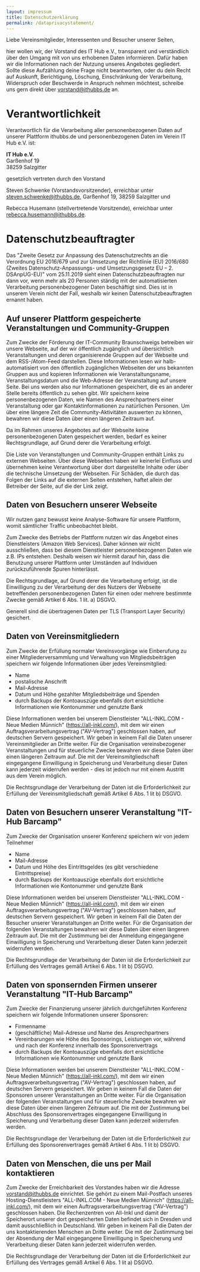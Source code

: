 ```yaml
---
layout: impressum
title: Datenschutzerklärung
permalink: /dataprivacystatement/
---
```


Liebe Vereinsmitglieder, Interessenten und Besucher unserer Seiten,

hier wollen wir, der Vorstand des IT Hub e.V., transparent und verständlich über den Umgang mit von uns erhobenen Daten informieren. Dafür haben wir die Informationen nach der Nutzung unseres Angebotes gegliedert. Sollte diese Aufzählung deine Frage nicht beantworten, oder du dein Recht auf Auskunft, Berichtigung, Löschung, Einschränkung der Verarbeitung, Widerspruch oder Beschwerde in Anspruch nehmen möchtest, schreibe uns gern direkt über <a href="mailto:vorstand@ithubbs.de">vorstand@ithubbs.de</a> an.


# Verantwortlichkeit

Verantwortlich für die Verarbeitung aller personenbezogenen Daten auf unserer Plattform ithubbs.de und personenbezogenen Daten im Verein IT Hub e.V. ist:

**IT Hub e.V.**  
Garßenhof 19  
38259 Salzgitter

gesetzlich vertreten durch den Vorstand

Steven Schwenke (Vorstandsvorsitzender), erreichbar unter <a href="mailto:steven.schwenke@ithubbs.de" title="E-Mail an Steven senden">steven.schwenke@ithubbs.de</a>, Garßenhof 19, 38259 Salzgitter und<br/>

Rebecca Husemann (stellvertretende Vorsitzende), erreichbar unter <a href="mailto:rebecca.husemann@ithubbs.de" title="E-Mail an Rebecca senden">rebecca.husemann@ithubbs.de</a>.

# Datenschutzbeauftragter

Das "Zweite Gesetz zur Anpassung des Datenschutzrechts an die Verordnung EU 2016/679 und zur Umsetzung der Richtlinie (EU) 2016/680 (Zweites Datenschutz-Anpassungs- und Umsetzungsgesetz EU – 2. DSAnpUG-EU)" vom 25.11.2019 sieht einen Datenschutzbeauftragten nur dann vor, wenn mehr als 20 Personen ständig mit der automatisierten Verarbeitung personenbezogener Daten beschäftigt sind. Dies ist in unserem Verein nicht der Fall, weshalb wir keinen Datenschutzbeauftragten ernannt haben.

## Auf unserer Plattform gespeicherte Veranstaltungen und Community-Gruppen

Zum Zwecke der Förderung der IT-Community Braunschweigs betreiben wir unsere Webseite, auf der wir öffentlich zugänglich und übersichtlich Veranstaltungen und deren organisierende Gruppen auf der Webseite und dem RSS-/Atom-Feed darstellen. Diese Informationen lesen wir halb-automatisiert von den öffentlich zugänglichen Webseiten der uns bekannten Gruppen aus und kopieren Informationen wie Veranstaltungsname, Veranstaltungsdatum und die Web-Adresse der Veranstaltung auf unsere Seite. Bei uns werden also nur Informationen gespeichert, die es an anderer Stelle bereits öffentlich zu sehen gibt. Wir speichern keine personenbezogenen Daten, wie Namen des Ansprechpartners einer Veranstaltung oder gar Kontaktinformationen zu natürlichen Personen. Um über eine längere Zeit die Community-Aktivitäten auswerten zu können, bewahren wir diese Daten über einen längeren Zeitraum auf.

Da im Rahmen unseres Angebotes auf der Webseite keine personenbezogenen Daten gespeichert werden, bedarf es keiner Rechtsgrundlage, auf Grund derer die Verarbeitung erfolgt.

Die Liste von Veranstaltungen und Community-Gruppen enthält Links zu externen Webseiten. Über diese Webseiten haben wir keinerlei Einfluss und übernehmen keine Verantwortung über dort dargestellte Inhalte oder über die technische Umsetzung der Webseiten. Für Schäden, die durch das Folgen der Links auf die externen Seiten entstehen, haftet allein der Betreiber der Seite, auf die der Link zeigt.

## Daten von Besuchern unserer Webseite

Wir nutzen ganz bewusst keine Analyse-Software für unsere Plattform, womit sämtlicher Traffic unbeobachtet bleibt.

Zum Zwecke des Betriebs der Plattform nutzen wir das Angebot eines Dienstleisters (Amazon Web Services). Daher können wir nicht ausschließen, dass bei diesem Dienstleister personenbezogenen Daten wie z.B. IPs entstehen. Deshalb weisen wir hiermit darauf hin, dass die Benutzung unserer Plattform unter Umständen auf Individuen zurückzuführende Spuren hinterlässt.

Die Rechtsgrundlage, auf Grund derer die Verarbeitung erfolgt, ist die Einwilligung zu der Verarbeitung der des Nutzers der Webseite betreffenden personenbezogenen Daten für einen oder mehrere bestimmte Zwecke gemäß Artikel 6 Abs. 1 lit. a) DSGVO.

Generell sind die übertragenen Daten per TLS (Transport Layer Security) gesichert.

## Daten von Vereinsmitgliedern

Zum Zwecke der Erfüllung normaler Vereinsvorgänge wie Einberufung zu einer Mitgliederversammlung und Verwaltung von Mitgliedsbeiträgen speichern wir folgende Informationen über jedes Vereinsmitglied:

- Name  
- postalische Anschrift  
- Mail-Adresse  
- Datum und Höhe gezahlter Mitgliedsbeiträge und Spenden  
- durch Backups der Kontoauszüge ebenfalls dort ersichtliche Informationen wie Kontonummer und genutzte Bank  


Diese Informationen werden bei unserem Dienstleister "ALL-INKL.COM - Neue Medien Münnich" (https://all-inkl.com/), mit dem wir einen Auftragsverarbeitungsvertrag ("AV-Vertrag") geschlossen haben, auf deutschen Servern gespeichert. Wir geben in keinem Fall die Daten unserer Vereinsmitglieder an Dritte weiter. Für die Organisation vereinsbezogener Veranstaltungen und für steuerliche Zwecke bewahren wir diese Daten über einen längeren Zeitraum auf. Die mit der Vereinsmitgliedschaft eingegangene Einwilligung in Speicherung und Verarbeitung dieser Daten kann jederzeit widerrufen werden - dies ist jedoch nur mit einem Austritt aus dem Verein möglich.

Die Rechtsgrundlage der Verarbeitung der Daten ist die Erforderlichkeit zur Erfüllung der Vereinsmitgliedschaft gemäß Artikel 6 Abs. 1 lit b) DSGVO.

## Daten von Besuchern unserer Veranstaltung "IT-Hub Barcamp"

Zum Zwecke der Organisation unserer Konferenz speichern wir von jedem Teilnehmer

- Name
- Mail-Adresse
- Datum und Höhe des Eintrittsgeldes (es gibt verschiedene Eintrittspreise)
- durch Backups der Kontoauszüge ebenfalls dort ersichtliche Informationen wie Kontonummer und genutzte Bank

Diese Informationen werden bei unserem Dienstleister "ALL-INKL.COM - Neue Medien Münnich" (https://all-inkl.com/), mit dem wir einen Auftragsverarbeitungsvertrag ("AV-Vertrag") geschlossen haben, auf deutschen Servern gespeichert. Wir geben in keinem Fall die Daten der Besucher unserer Veranstaltungen an Dritte weiter. Für die Organisation der folgenden Veranstaltungen bewahren wir diese Daten über einen längeren Zeitraum auf. Die mit der Zustimmung bei der Anmeldung eingegangene Einwilligung in Speicherung und Verarbeitung dieser Daten kann jederzeit widerrufen werden.

Die Rechtsgrundlage der Verarbeitung der Daten ist die Erforderlichkeit zur Erfüllung des Vertrages gemäß Artikel 6 Abs. 1 lit b) DSGVO.

## Daten von sponsernden Firmen unserer Veranstaltung "IT-Hub Barcamp"

Zum Zwecke der Finanzierung unserer jährlich durchgeführten Konferenz speichern wir folgende Informationen unserer Sponsoren:

- Firmenname
- (geschäftliche) Mail-Adresse und Name des Ansprechpartners
- Vereinbarungen wie Höhe des Sponsorings, Leistungen vor, während und nach der Konferenz innerhalb des Sponsorenvertrags
- durch Backups der Kontoauszüge ebenfalls dort ersichtliche Informationen wie Kontonummer und genutzte Bank

Diese Informationen werden bei unserem Dienstleister "ALL-INKL.COM - Neue Medien Münnich" (https://all-inkl.com/), mit dem wir einen Auftragsverarbeitungsvertrag ("AV-Vertrag") geschlossen haben, auf deutschen Servern gespeichert. Wir geben in keinem Fall die Daten der Sponsoren unserer Veranstaltungen an Dritte weiter. Für die Organisation der folgenden Veranstaltungen und für steuerliche Zwecke bewahren wir diese Daten über einen längeren Zeitraum auf. Die mit der Zustimmung bei Abschluss des Sponsorenvertrages eingegangene Einwilligung in Speicherung und Verarbeitung dieser Daten kann jederzeit widerrufen werden.

Die Rechtsgrundlage der Verarbeitung der Daten ist die Erforderlichkeit zur Erfüllung des Sponsorenvertrages gemäß Artikel 6 Abs. 1 lit b) DSGVO.

## Daten von Menschen, die uns per Mail kontaktieren

Zum Zwecke der Erreichbarkeit des Vorstandes haben wir die Adresse vorstand@ithubbs.de einrichtet. Sie gehört zu einem Mail-Postfach unseres Hosting-Dienstleisters "ALL-INKL.COM - Neue Medien Münnich" (https://all-inkl.com/), mit dem wir einen Auftragsverarbeitungsvertrag ("AV-Vertrag") geschlossen haben. Die Rechenzentren von All-Inkl und damit der Speicherort unserer dort gespeicherten Daten befindet sich in Dresden und damit ausschließlich in Deutschland. Wir geben in keinem Fall die Daten der uns kontaktierenden Menschen an Dritte weiter. Die mit der Zustimmung bei der Absendung der Mail eingegangene Einwilligung in Speicherung und Verarbeitung dieser Daten kann jederzeit widerrufen werden.

Die Rechtsgrundlage der Verarbeitung der Daten ist die Erforderlichkeit zur Erfüllung des Vertrages gemäß Artikel 6 Abs. 1 lit a) DSGVO.

